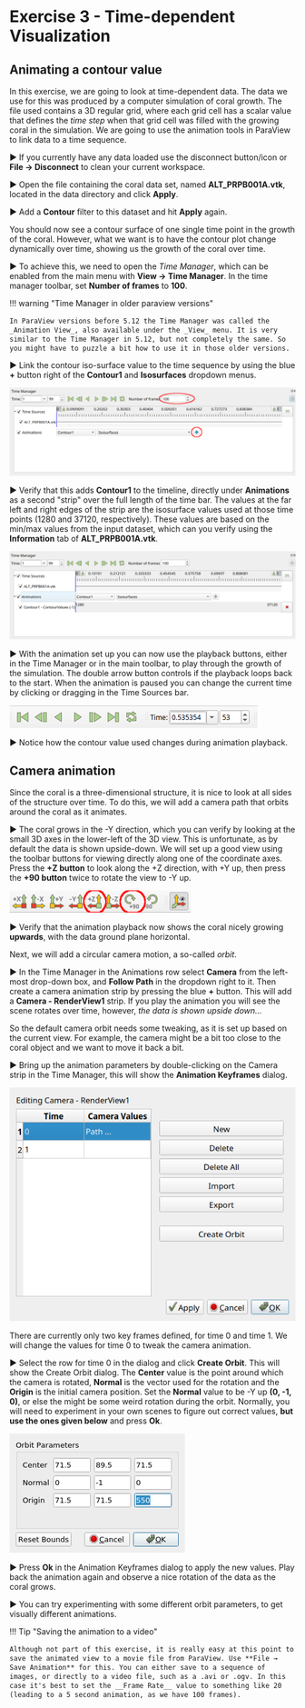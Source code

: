 # Exercise 3 - Time-dependent Visualization

## Animating a contour value

In this exercise, we are going to look at time-dependent data. The data we use for this was produced by a computer simulation of coral growth. The file used contains a 3D regular grid, where each grid cell has a scalar value that defines the _time step_ when that grid cell was filled with the growing coral in the simulation. We are going to use the animation tools in ParaView to link data to a time sequence.

▶ If you currently have any data loaded use the disconnect button/icon or __File → Disconnect__ to clean your current workspace.

▶ Open the file containing the coral data set, named __ALT_PRPB001A.vtk__, located in the data directory and click __Apply__.

▶ Add a __Contour__ filter to this dataset and hit __Apply__ again. 

You should now see a contour surface of one single time point in the growth of the coral. However, what we want is to have the contour plot
change dynamically over time, showing us the growth of the coral over time.

▶ To achieve this, we need to open the _Time Manager_, which can be enabled from the main menu with __View → Time Manager__. In the time manager toolbar, set __Number of frames__ to __100__. 

!!! warning "Time Manager in older paraview versions"

    In ParaView versions before 5.12 the Time Manager was called the _Animation View_, also available under the _View_ menu. It is very similar to the Time Manager in 5.12, but not completely the same. So you might have to puzzle a bit how to use it in those older versions.

▶ Link the contour iso-surface value to the time sequence by using the blue __+__ button right of the __Contour1__ and __Isosurfaces__ dropdown menus.

![](images/time-manager.png)

▶ Verify that this adds __Contour1__ to the timeline, directly under __Animations__ as a second "strip" over the full length of the time bar. The values at the far left and right edges of the strip are the isosurface values used at those time points (1280 and 37120, respectively). These values are based on the min/max values from the input dataset, which can you verify using the __Information__ tab of __ALT_PRPB001A.vtk__.

![](images/time-manager2.png)

▶ With the animation set up you can now use the playback buttons, either in the Time Manager or in the main toolbar, to play through the growth of the simulation. The double arrow button controls if the playback loops back to the start. When the animation is paused you can change the current time by clicking or dragging in the Time Sources bar.

![](images/playback.png)

▶ Notice how the contour value used changes during animation playback.

## Camera animation

Since the coral is a three-dimensional structure, it is nice to look at all sides of the structure over time. To do this, we will add a camera path that orbits around the coral as it animates.

▶ The coral grows in the -Y direction, which you can verify by looking at the small 3D axes in the lower-left of the 3D view. This is unfortunate, as by default the data is shown upside-down. We will set up a good view using the toolbar buttons for viewing directly along one of the coordinate axes. Press the __+Z button__ to look along the +Z direction, with +Y up, then press the __+90 button__ twice to rotate the view to -Y up.

![](images/rotationbuttons.png)

▶ Verify that the animation playback now shows the coral nicely growing __upwards__, with the data ground plane horizontal. 

Next, we will add a circular camera motion, a so-called _orbit_.

▶ In the Time Manager in the Animations row select __Camera__ from the left-most drop-down box, and __Follow Path__ in the dropdown right to it. Then create a camera animation strip by pressing the blue __+__ button. This will add a __Camera - RenderView1__ strip. If you play the animation you will see the scene rotates over time, however, *the data is shown upside down...*

So the default camera orbit needs some tweaking, as it is set up based on the current view. For example, the camera might be a bit too close to the coral object and we want to move it back a bit. 

▶ Bring up the animation parameters by double-clicking on the Camera strip in the Time Manager, this will show the __Animation Keyframes__ dialog.

![](images/animation-keyframes.png)

There are currently only two key frames defined, for time 0 and time 1. We will change the values for time 0 to tweak the camera animation.

▶ Select the row for time 0 in the dialog and click __Create Orbit__. This will show the Create Orbit dialog. The __Center__ value is the point around which the camera is rotated, __Normal__ is the vector used for the rotation and the __Origin__ is the initial camera position. Set the __Normal__ value to be -Y up __(0, -1, 0)__, or else the might be some weird rotation during the orbit. Normally, you will need to experiment in your own scenes to figure out correct values, **but use the ones given below** and press __Ok__.

![](images/orbitparameters.png)

▶ Press __Ok__ in the Animation Keyframes dialog to apply the new values. Play back the animation again and observe a nice rotation of the data as the coral grows.

▶ You can try experimenting with some different orbit parameters, to get visually different animations.

!!! Tip "Saving the animation to a video"

    Although not part of this exercise, it is really easy at this point to save the animated view to a movie file from ParaView. Use **File → Save Animation** for this. You can either save to a sequence of images, or directly to a video file, such as a .avi or .ogv. In this case it's best to set the __Frame Rate__ value to something like 20 (leading to a 5 second animation, as we have 100 frames).
